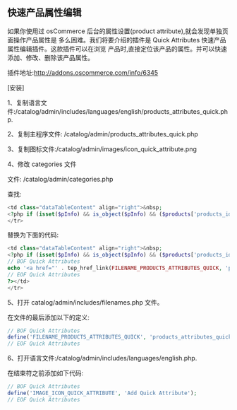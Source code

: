 ## 快速产品属性编辑

如果你使用过 osCommerce 后台的属性设置(product attribute),就会发现单独页面操作产品属性是 多么困难。我们将要介绍的插件是 Quick Attributes 快速产品属性编辑插件。这款插件可以在浏览 产品时,直接定位该产品的属性。并可以快速添加、修改、删除该产品属性。

插件地址:http://addons.oscommerce.com/info/6345
 

[安装]

1、复制语言文件:/catalog/admin/includes/languages/english/products_attributes_quick.php. 

2、复制主程序文件: /catalog/admin/products_attributes_quick.php 

3、复制图标文件:/catalog/admin/images/icon_quick_attribute.png

4、修改 categories 文件

文件: /catalog/admin/categories.php

查找:

```php
<td class="dataTableContent" align="right">&nbsp;
<?php if (isset($pInfo) && is_object($pInfo) && ($products['products_id'] == $pInfo->products_id)) { echo tep_image(DIR_WS_IMAGES . 'icon_arrow_right.gif', ''); } else { echo '<a href="' . tep_href_link(FILENAME_CATEGORIES, 'cPath=' . $cPath . '&pID=' . $products['products_id']) . '">' . tep_image(DIR_WS_IMAGES . 'icon_info.gif', IMAGE_ICON_INFO) . '</a>'; } ?>&nbsp;</td>
</tr>
```

替换为下面的代码:

```php
<td class="dataTableContent" align="right">&nbsp;
<?php if (isset($pInfo) && is_object($pInfo) && ($products['products_id'] == $pInfo->products_id)) { echo tep_image(DIR_WS_IMAGES . 'icon_arrow_right.gif', ''); } else { echo '<a href="' . tep_href_link(FILENAME_CATEGORIES, 'cPath=' . $cPath . '&pID=' . $products['products_id']) . '">' . tep_image(DIR_WS_IMAGES . 'icon_info.gif', IMAGE_ICON_INFO) . '</a>'; } ?>&nbsp; <?php
// BOF Quick Attributes
echo '<a href="' . tep_href_link(FILENAME_PRODUCTS_ATTRIBUTES_QUICK, 'pID=' . $products['products_id'].'&cPath='.$cPath, 'NONSSL') . '">' . tep_image(DIR_WS_IMAGES . 'icon_quick_attribute.png', IMAGE_ICON_QUICK_ATTRIBUTE) . '</a>';
// EOF Quick Attributes
?></td>
</tr>
```
   
5、打开 catalog/admin/includes/filenames.php 文件。

在文件的最后添加以下的定义:

```php
// BOF Quick Attributes
define('FILENAME_PRODUCTS_ATTRIBUTES_QUICK', 'products_attributes_quick.php');
// EOF Quick Attributes
```

6、打开语言文件:/catalog/admin/includes/languages/english.php. 

在结束符之前添加如下代码:

```php
// BOF Quick Attributes
define('IMAGE_ICON_QUICK_ATTRIBUTE', 'Add Quick Attribute');
// EOF Quick Attributes
```
